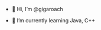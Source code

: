 - 👋 Hi, I’m @gigaroach

- 🌱 I’m currently learning Java, C++



<!---
gigaroach/gigaroach is a ✨ special ✨ repository because its `README.md` (this file) appears on your GitHub profile.
You can click the Preview link to take a look at your changes.
--->
